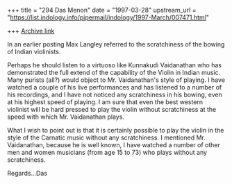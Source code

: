 +++
title = "294 Das Menon"
date = "1997-03-28"
upstream_url = "https://list.indology.info/pipermail/indology/1997-March/007471.html"

+++
[Archive link](https://list.indology.info/pipermail/indology/1997-March/007471.html)

In an earlier posting Max Langley referred to the scratchiness of the bowing 
of Indian violinists.

Perhaps he should listen to  a virtuoso like Kunnakudi Vaidanathan who has 
demonstrated the full extend of the capability of the Violin in Indian music. 
Many purists (all?) would object to Mr. Vaidanathan's style of playing. I 
have watched a couple of his live performances and has listened to a 
number of his recordings, and I have not noticed any scratchiness in his 
bowing, even at his highest speed of playing. I am sure that even the best 
western violinist will be hard pressed to play the violin without scratchiness 
at the speed with which Mr. Vaidanathan plays.

What I wish to point out is that it is certainly possible to play the violin in 
the style of the Carnatic music without any scratchiness. I mentioned Mr. 
Vaidanathan, because he is well known, I have watched a number of other 
men and women musicians (from age 15 to 73) who plays without any 
scratchiness.

Regards...Das




